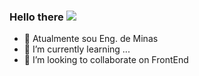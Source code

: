### Hello there <img src='https://64.media.tumblr.com/dbfc72fa1699e6b0f54438b5bc44856b/tumblr_p1r5e2INDw1w6j24yo6_250.png'>

- 🔭 Atualmente sou Eng. de Minas
- 🌱 I’m currently learning ...
- 👯 I’m looking to collaborate on FrontEnd

